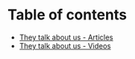 # Table of contents

* [They talk about us - Articles](README.md)
* [They talk about us - Videos](they-talk-about-us-videos.md)
